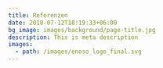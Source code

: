 ```yaml
---
title: Referenzen
date: 2018-07-12T18:19:33+06:00
bg_image: images/background/page-title.jpg
description: This is meta description
images:
  - path: /images/enoso_logo_final.svg
---
```

